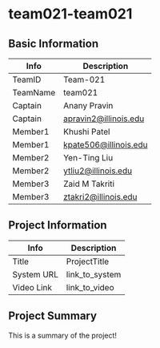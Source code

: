 # team021-team021

## Basic Information

|   Info      |        Description     |
| ----------- | ---------------------- |
| TeamID      |        Team-021        |
| TeamName    |         team021         |
| Captain     |     Anany Pravin     |
| Captain     |  apravin2@illinois.edu  |
| Member1     |     Khushi Patel      |
| Member1     |   kpate506@illinois.edu  |
| Member2     |     Yen-Ting Liu     |
| Member2     |  ytliu2@illinois.edu |
| Member3     |     Zaid M Takriti   |
| Member3     |  ztakri2@illinois.edu          |

## Project Information

|   Info      |        Description     |
| ----------- | ---------------------- |
|  Title      |       ProjectTitle     |
| System URL  |      link_to_system    |
| Video Link  |      link_to_video     |

## Project Summary

This is a summary of the project!
